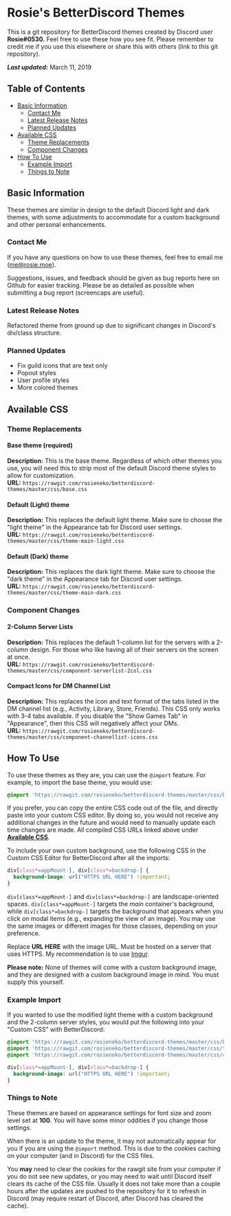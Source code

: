 # Rosie's BetterDiscord Themes
This is a git repository for BetterDiscord themes created by Discord user **Rosie#0530.** Feel free to use these how you see fit. Please remember to credit me if you use this elsewhere or share this with others (link to this git repository).

_**Last updated:**_ March 11, 2019

## Table of Contents
* [Basic Information](#basic-information)
    * [Contact Me](#contact-me)
    * [Latest Release Notes](#latest-release-notes)
    * [Planned Updates](#planned-updates)
* [Available CSS](#available-css)
    * [Theme Replacements](#theme-replacements)
    * [Component Changes](#component-changes)
* [How To Use](#how-to-use)
    * [Example Import](#example-import)
    * [Things to Note](#things-to-note)

## Basic Information
These themes are similar in design to the default Discord light and dark themes, with some adjustments to accommodate for a custom background and other personal enhancements.

### Contact Me
If you have any questions on how to use these themes, feel free to email me ([me@rosie.moe](me@rosie.moe)).

Suggestions, issues, and feedback should be given as bug reports here on Github for easier tracking. Please be as detailed as possible when submitting a bug report (screencaps are useful).

### Latest Release Notes
Refactored theme from ground up due to significant changes in Discord's div/class structure.

### Planned Updates
* Fix guild icons that are text only
* Popout styles
* User profile styles
* More colored themes

## Available CSS

### Theme Replacements

#### Base theme (required)
**Description:** This is the base theme. Regardless of which other themes you use, you will need this to strip most of the default Discord theme styles to allow for customization.  
**URL:** `https://rawgit.com/rosieneko/betterdiscord-themes/master/css/base.css`

#### Default (Light) theme
**Description:** This replaces the default light theme. Make sure to choose the "light theme" in the Appearance tab for Discord user settings.  
**URL:** `https://rawgit.com/rosieneko/betterdiscord-themes/master/css/theme-main-light.css`

#### Default (Dark) theme
**Description:** This replaces the dark light theme. Make sure to choose the "dark theme" in the Appearance tab for Discord user settings.  
**URL:** `https://rawgit.com/rosieneko/betterdiscord-themes/master/css/theme-main-dark.css`

### Component Changes
#### 2-Column Server Lists

**Description:** This replaces the default 1-column list for the servers with a 2-column design. For those who like having all of their servers on the screen at once.  
**URL:** `https://rawgit.com/rosieneko/betterdiscord-themes/master/css/component-serverlist-2col.css`

#### Compact Icons for DM Channel List

**Description:** This replaces the icon and text format of the tabs listed in the DM channel list (e.g., Activity, Library, Store, Friends). This CSS only works with 3-4 tabs available. If you disable the "Show Games Tab" in "Appearance", then this CSS will negatively affect your DMs.  
**URL:** `https://rawgit.com/rosieneko/betterdiscord-themes/master/css/component-channellist-icons.css`

## How To Use

To use these themes as they are, you can use the `@import` feature. For example, to import the base theme, you would use:


```css
@import 'https://rawgit.com/rosieneko/betterdiscord-themes/master/css/base.css';
```

If you prefer, you can copy the entire CSS code out of the file, and directly paste into your custom CSS editor. By doing so, you would not receive any additional changes in the future and would need to manually update each time changes are made. All compiled CSS URLs linked above under **[Available CSS](#available-css)**.

To include your own custom background, use the following CSS in the Custom CSS Editor for BetterDiscord after all the imports:

```css
div[class*=appMount-], div[class*=backdrop-] {
  background-image: url("HTTPS URL HERE") !important; 
}
```

`div[class*=appMount-]` and `div[class*=backdrop-]` are landscape-oriented spaces. `div[class*=appMount-]` targets the *main* container's background, while `div[class*=backdrop-]` targets the background that appears when you click on modal items (e.g., expanding the view of an image). You may use the same images or different images for those classes, depending on your preference.

Replace **URL HERE** with the image URL. Must be hosted on a server that uses HTTPS. My recommendation is to use [Imgur](https://imgur.com/).

**Please note:** None of themes will come with a custom background image, and they are designed with a custom background image in mind. You must supply this yourself.

### Example Import

If you wanted to use the modified light theme with a custom background and the 2-column server styles, you would put the following into your "Custom CSS" with BetterDiscord:

```css
@import 'https://rawgit.com/rosieneko/betterdiscord-themes/master/css/base.css';
@import 'https://rawgit.com/rosieneko/betterdiscord-themes/master/css/theme-main-light.css';
@import 'https://rawgit.com/rosieneko/betterdiscord-themes/master/css/component-serverlist-2col.css';

div[class*=appMount-], div[class*=backdrop-] {
  background-image: url("HTTPS URL HERE") !important; 
}
```

### Things to Note

These themes are based on appearance settings for font size and zoom level set at **100**. You will have some minor oddities if you change those settings.

When there is an update to the theme, it may not automatically appear for you if you are using the `@import` method. This is due to the cookies caching on your computer (and in Discord) for the CSS files.

You **may** need to clear the cookies for the rawgit site from your computer if you do not see new updates, or you may need to wait until Discord itself clears its cache of the CSS file. Usually it does not take more than a couple hours after the updates are pushed to the repository for it to refresh in Discord (may require restart of Discord, after Discord has cleared the cache).